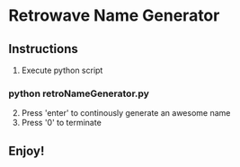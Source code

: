 # Retrowave Name Generator

## Instructions

1. Execute python script
### python retroNameGenerator.py
2. Press 'enter' to continously generate an awesome name
3. Press '0' to terminate

## Enjoy!

